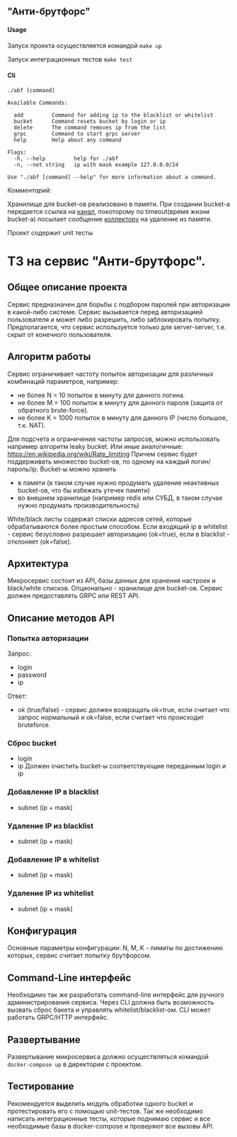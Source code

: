 ## "Анти-брутфорс"
#### Usage
 Запуск проекта осуществляется командой `make up`

Запуск интеграционных тестов `make test` 

#### Сli
```Usage:
./abf [command]

Available Commands:

  add         Command for adding ip to the blacklist or whitelist
  bucket      Command resets bucket by login or ip
  delete      The command removes ip from the list
  grpc        Command to start grpc server
  help        Help about any command

Flags:
  -h, --help         help for ./abf
  -n, --net string   ip with mask example 127.0.0.0/24
  
Use "./abf [command] --help" for more information about a command.
```

*Комментарий:*

Хранилище для bucket-ов реализовано в памяти. При создании bucket-а передается ссылка на [канал](https://github.com/ios116/antibruteforce/blob/c61903644a8402a02ac6cf1d876c3c237a05535d/antibruteforce/internal/domain/entities/bucket_entities.go#L57), покоторому по timeout(время жизни bucket-а) посылает сообщение [коллектору](https://github.com/ios116/antibruteforce/blob/ed0bba00f85f29acebe7a658a1b8fe58b86146f7/antibruteforce/internal/usecase/bucketusecase/bucket_usecase.go#L102) на удаление из памяти.

Проект содержит unit тесты

# ТЗ на сервис "Анти-брутфорс".

## Общее описание проекта

Сервис предназначен для борьбы с подбором паролей при авторизации в какой-либо системе.
Сервис вызывается перед авторизацией пользователя и может либо разрешить, либо заблокировать попытку.
Предполагается, что сервис используется только для server-server, т.е. скрыт от конечного пользователя.

## Алгоритм работы

Сервис ограничивает частоту попыток авторизации для различных комбинаций параметров, например:
* не более N = 10 попыток в минуту для данного логина.
* не более M = 100 попыток в минуту для данного пароля (защита от обратного brute-force).
* не более K = 1000 попыток в минуту для данного IP (число большое, т.к. NAT).

Для подсчета и ограничения частоты запросов, можно использовать например алгоритм leaky bucket.
Или иные аналогичные: https://en.wikipedia.org/wiki/Rate_limiting
Причем сервис будет поддерживать множество bucket-ов, по одному на каждый логин/пароль/ip.
Bucket-ы можно хранить 
* в памяти (в таком случае нужно продумать удаление неактивных bucket-ов, что бы избежать утечек памяти)
* во внешнем хранилище (например redis или СУБД, в таком случае нужно продумать производительность)

White/black листы содержат списки адресов сетей, которые обрабатываются более простым способом.
Если входящий ip в whitelist - сервис безусловно разрешает авторизацию (ok=true), если в blacklist - отклоняет (ok=false).

## Архитектура

Микросервис состоит из API, базы данных для хранения настроек и black/white списков.
Опционально - хранилище для bucket-ов.
Сервис должен предоставлять GRPC или REST API.

## Описание методов API

### Попытка авторизации
Запрос:
* login
* password
* ip

Ответ:
* ok (true/false) - сервис должен возвращать ok=true, если считает что запрос нормальный 
                    и ok=false, если считает что происходит bruteforce.

### Сброс bucket
* login
* ip
Должен очистить bucket-ы соответствующие переданным login и ip

### Добавление IP в blacklist
* subnet (ip + mask)

### Удаление IP из blacklist
* subnet (ip + mask)

### Добавление IP в whitelist
* subnet (ip + mask)

### Удаление IP из whitelist
* subnet (ip + mask)

## Конфигурация
Основные параметры конфигурации: N, M, K - лимиты по достижению которых, сервис считает попытку брутфорсом.

## Command-Line интерфейс
Необходимо так же разработать command-line интерфейс для ручного администрирования сервиса.
Через CLI должна быть возможность вызвать сброс бакета и управлять whitelist/blacklist-ом.
CLI может работать GRPC/HTTP интерфейс.

## Развертывание

Развертывание микросервиса должно осуществляться командой `docker-compose up` в директории с проектом.

## Тестирование

Рекомендуется выделить модуль обработки одного bucket и протестировать его с помощью unit-тестов.
Так же необходимо написать интеграционные тесты, которые поднимаю сервис и все необходимые базы в docker-compose
и проверяют все вызовы API.
